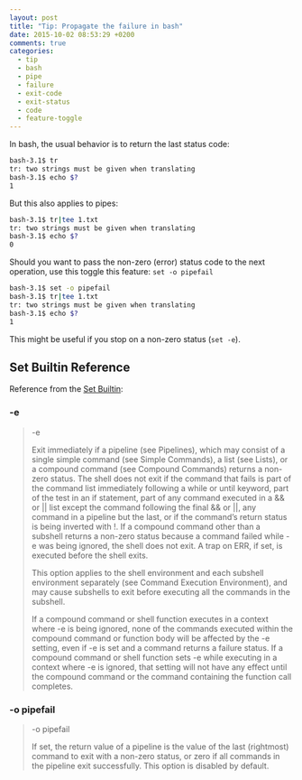 ```yaml
---
layout: post
title: "Tip: Propagate the failure in bash"
date: 2015-10-02 08:53:29 +0200
comments: true
categories: 
  - tip
  - bash
  - pipe
  - failure
  - exit-code
  - exit-status
  - code
  - feature-toggle
---
```


In bash, the usual behavior is to return the last status code:

```bash
bash-3.1$ tr
tr: two strings must be given when translating
bash-3.1$ echo $?
1
```

But this also applies to pipes:

```bash
bash-3.1$ tr|tee 1.txt
tr: two strings must be given when translating
bash-3.1$ echo $?
0
```

Should you want to pass the non-zero (error) status code to the next operation, use this toggle this feature: ``set -o pipefail``

```bash
bash-3.1$ set -o pipefail
bash-3.1$ tr|tee 1.txt
tr: two strings must be given when translating
bash-3.1$ echo $?
1
```

This might be useful if you stop on a non-zero status (``set -e``).

## Set Builtin Reference

Reference from the [Set Builtin](https://www.gnu.org/software/bash/manual/html_node/The-Set-Builtin.html#The-Set-Builtin):

### -e

>-e
>
>Exit immediately if a pipeline (see Pipelines), which may consist of a single simple command (see Simple Commands), a list (see Lists), or a compound command (see Compound Commands) returns a non-zero status. The shell does not exit if the command that fails is part of the command list immediately following a while or until keyword, part of the test in an if statement, part of any command executed in a && or || list except the command following the final && or ||, any command in a pipeline but the last, or if the command’s return status is being inverted with !. If a compound command other than a subshell returns a non-zero status because a command failed while -e was being ignored, the shell does not exit. A trap on ERR, if set, is executed before the shell exits.
>
>This option applies to the shell environment and each subshell environment separately (see Command Execution Environment), and may cause subshells to exit before executing all the commands in the subshell.
>
>If a compound command or shell function executes in a context where -e is being ignored, none of the commands executed within the compound command or function body will be affected by the -e setting, even if -e is set and a command returns a failure status. If a compound command or shell function sets -e while executing in a context where -e is ignored, that setting will not have any effect until the compound command or the command containing the function call completes.

### -o pipefail

>-o pipefail
>
>If set, the return value of a pipeline is the value of the last (rightmost) command to exit with a non-zero status, or zero if all commands in the pipeline exit successfully. This option is disabled by default.